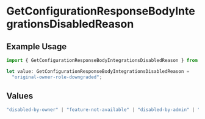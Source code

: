 # GetConfigurationResponseBodyIntegrationsDisabledReason

## Example Usage

```typescript
import { GetConfigurationResponseBodyIntegrationsDisabledReason } from "@vercel/sdk/models/operations/getconfiguration.js";

let value: GetConfigurationResponseBodyIntegrationsDisabledReason =
  "original-owner-role-downgraded";
```

## Values

```typescript
"disabled-by-owner" | "feature-not-available" | "disabled-by-admin" | "original-owner-left-the-team" | "account-plan-downgrade" | "original-owner-role-downgraded"
```